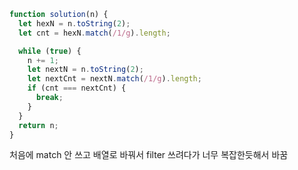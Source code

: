 ```javascript
function solution(n) {
  let hexN = n.toString(2);
  let cnt = hexN.match(/1/g).length;

  while (true) {
    n += 1;
    let nextN = n.toString(2);
    let nextCnt = nextN.match(/1/g).length;
    if (cnt === nextCnt) {
      break;
    }
  }
  return n;
}
```

처음에 match 안 쓰고 배열로 바꿔서 filter 쓰려다가 너무 복잡한듯해서 바꿈
